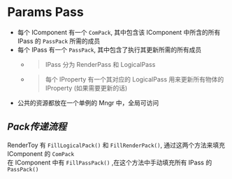 # Params Pass

* 每个 IComponent 有一个 `ComPack`, 其中包含该 IComponent 中所含的所有 IPass 的 `PassPack` 所需的成员
* 每个 IPass 有一个 `PassPack`, 其中包含了执行其更新所需的所有成员
  * > IPass 分为 RenderPass 和 LogicalPass
  * > 每个 IProperty 有一个其对应的 LogicalPass 用来更新所有物体的 IProperty (如果需要更新的话)
* 公共的资源都放在一个单例的 Mngr 中，全局可访问

## ***Pack传递流程***

RenderToy 有 `FillLogicalPack()` 和 `FillRenderPack()`, 通过这两个方法来填充 IComponent 的 `ComPack`
<br/>
在 IComponent 中有 `FillPassPack()` ,在这个方法中手动填充所有 IPass 的 `PassPack()`
